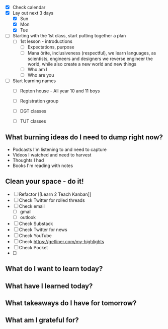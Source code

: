 

- [x] Check calendar
- [x] Lay out next 3 days
	- [x] Sun
	- [x] Mon
	- [x] Tue
- [ ] Starting with the 1st class, start putting together a plan
	- [ ] 1st lesson - introductions
		- [ ] Expectations, purpose
		- [ ] Mana ōrite, inclusiveness (respectful), we learn languages, as scientists, engineers and designers we reverse engineer the world, while also create a new world and new things
		- [ ] Who am I
		- [ ] Who are you
- [ ] Start learning names
	- [ ] Repton house - All year 10 and 11 boys
	- [ ] Registration group
	- [ ] DGT classes
	- [ ] TUT classes


## What burning ideas do I need to dump right now?

- Podcasts I'm listening to and need to capture
- Videos I watched and need to harvest
- Thoughts I had
- Books I'm reading with notes



## Clean your space - do it!


- [ ] Refactor [[Learn 2 Teach Kanban]]
- [ ] Check Twitter for rolled threads
- [ ] Check email
	- [ ] gmail
	- [ ] outlook
- [ ] Check Substack
- [ ] Check Twitter for news
- [ ] Check YouTube
- [ ] Check https://getliner.com/my-highlights
- [ ] Check Pocket
- [ ] 

## What do I want to learn today?

## What have I learned today?


## What takeaways do I have for tomorrow?


## What am I grateful for?

